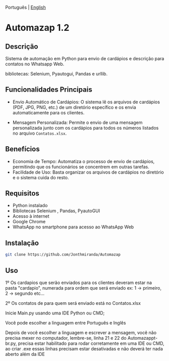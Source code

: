 Português | [English](https://github.com/Jonthmiranda/Automazap/blob/main/README.md)

# Automazap 1.2

## Descrição

Sistema de automação em Python para envio de cardápios e descrição para contatos no Whatsapp Web.

bibliotecas: Selenium, Pyautogui, Pandas e urllib.

## Funcionalidades Principais

- Envio Automático de Cardápios: O sistema lê os arquivos de cardápios (PDF, JPG, PNG, etc.) de um diretório específico e os envia automaticamente para os clientes.


- Mensagem Personalizada: Permite o envio de uma mensagem personalizada junto com os cardápios para todos os números listados no arquivo `Contatos.xlsx`.


## Benefícios

- Economia de Tempo: Automatiza o processo de envio de cardápios, permitindo que os funcionários se concentrem em outras tarefas.
- Facilidade de Uso: Basta organizar os arquivos de cardápios no diretório e o sistema cuida do resto.


## Requisitos

- Python instalado
- Bibliotecas Selenium , Pandas, PyautoGUI
- Acesso à internet
- Google Chrome
- WhatsApp no smartphone para acesso ao WhatsApp Web

## Instalação

```bash
git clone https://github.com/Jonthmiranda/Automazap
```

## Uso
1º Os cardapios que serão enviados para os clientes deveram estar na pasta "cardapio", numerada para ordem que será enviado ex: 1 -> primeiro, 2 -> segundo etc...

2º Os contatos de para quem será enviado está no Contatos.xlsx

Inicie Main.py usando uma IDE Python ou CMD;

Você pode escolher a linguagem entre Português e Inglês

Depois de você escolher a linguagem e escrever a mensagem, você não precisa mexer no computador, lembre-se, linha 21 e 22 do Automazappt-br.py, precisa estar habilitado para rodar corretamente em uma IDE ou CMD, ao criar .exe essas linhas precisam estar desativadas e não deverá ter nada aberto além da IDE
